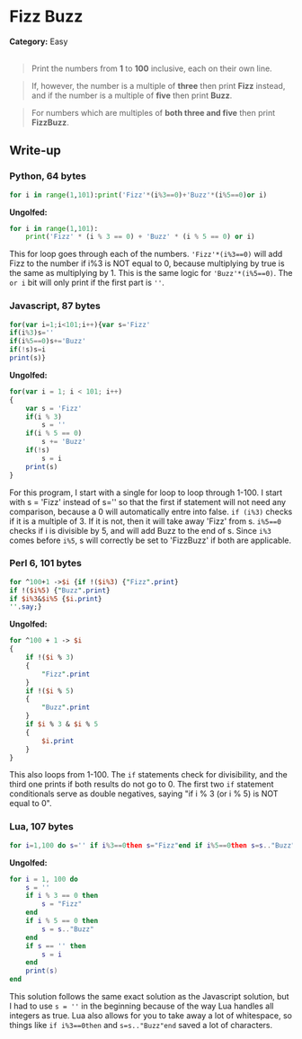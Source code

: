 <h1>Fizz Buzz</h1>
<b>Category:</b> Easy
<br><br>

> Print the numbers from <b>1</b> to <b>100</b> inclusive, each on their own line.

> If, however, the number is a multiple of <b>three</b> then print <b>Fizz</b> instead, and if the number is a multiple of <b>five</b> then print <b>Buzz</b>.

> For numbers which are multiples of <b>both three and five</b> then print <b>FizzBuzz</b>.

<h2>Write-up</h2>

<h3>Python, 64 bytes</h3>


```Python
for i in range(1,101):print('Fizz'*(i%3==0)+'Buzz'*(i%5==0)or i)
```

<b>Ungolfed:</b>

```Python
for i in range(1,101):
    print('Fizz' * (i % 3 == 0) + 'Buzz' * (i % 5 == 0) or i)
```

This for loop goes through each of the numbers.
`'Fizz'*(i%3==0)` will add Fizz to the number if i%3 is NOT equal to 0, because multiplying by true is the same as multiplying by 1. This is the same logic for `'Buzz'*(i%5==0)`.
The `or i` bit will only print if the first part is `''`.


<h3>Javascript, 87 bytes</h3>


```Javascript
for(var i=1;i<101;i++){var s='Fizz'
if(i%3)s=''
if(i%5==0)s+='Buzz'
if(!s)s=i
print(s)}
```

<b>Ungolfed:</b>

```Javascript
for(var i = 1; i < 101; i++)
{
    var s = 'Fizz'
    if(i % 3)
        s = ''
    if(i % 5 == 0)
        s += 'Buzz'
    if(!s)
        s = i
    print(s)
}
```

For this program, I start with a single for loop to loop through 1-100. I start with s = 'Fizz' instead of s='' so that the first if statement will not need any comparison, because a 0 will automatically entre into false. `if (i%3)` checks if it is a multiple of 3. If it is not, then it will take away 'Fizz' from s. `i%5==0` checks if i is divisible by 5, and will add Buzz to the end of s. Since `i%3` comes before `i%5`, s will correctly be set to 'FizzBuzz' if both are applicable.

<h3>Perl 6, 101 bytes</h3>

```Perl
for ^100+1 ->$i {if !($i%3) {"Fizz".print}
if !($i%5) {"Buzz".print}
if $i%3&$i%5 {$i.print}
''.say;}
```

<b>Ungolfed:</b>

```Perl
for ^100 + 1 -> $i
{
    if !($i % 3)
    {
        "Fizz".print
    }
    if !($i % 5)
    {
        "Buzz".print
    }
    if $i % 3 & $i % 5
    {
        $i.print
    }
}
```

This also loops from 1-100. The `if` statements check for divisibility, and the third one prints if both results do not go to 0. The first two `if` statement conditionals serve as double negatives, saying "if i % 3 (or i % 5) is NOT equal to 0".

<h3>Lua, 107 bytes</h3>

```Lua
for i=1,100 do s='' if i%3==0then s="Fizz"end if i%5==0then s=s.."Buzz"end if s==''then s=i end print(s)end
```

<b>Ungolfed:</b>

```Lua
for i = 1, 100 do
    s = ''
    if i % 3 == 0 then
        s = "Fizz"
    end
    if i % 5 == 0 then
        s = s.."Buzz"
    end
    if s == '' then
        s = i
    end
    print(s)
end
```

This solution follows the same exact solution as the Javascript solution, but I had to use `s = ''` in the beginning because of the way Lua handles all integers as true. Lua also allows for you to take away a lot of whitespace, so things like `if i%3==0then` and `s=s.."Buzz"end` saved a lot of characters.



